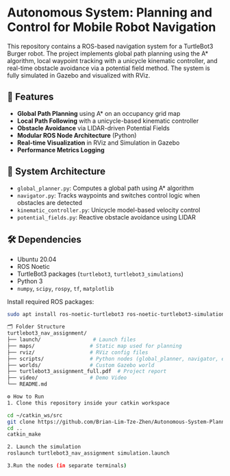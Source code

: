 # Autonomous System: Planning and Control for Mobile Robot Navigation

This repository contains a ROS-based navigation system for a TurtleBot3 Burger robot. The project implements global path planning using the A* algorithm, local waypoint tracking with a unicycle kinematic controller, and real-time obstacle avoidance via a potential field method. The system is fully simulated in Gazebo and visualized with RViz.

## 🚀 Features

- **Global Path Planning** using A* on an occupancy grid map
- **Local Path Following** with a unicycle-based kinematic controller
- **Obstacle Avoidance** via LIDAR-driven Potential Fields
- **Modular ROS Node Architecture** (Python)
- **Real-time Visualization** in RViz and Simulation in Gazebo
- **Performance Metrics Logging**

## 🧠 System Architecture

- `global_planner.py`: Computes a global path using A* algorithm
- `navigator.py`: Tracks waypoints and switches control logic when obstacles are detected
- `kinematic_controller.py`: Unicycle model-based velocity control
- `potential_fields.py`: Reactive obstacle avoidance using LIDAR

## 🛠️ Dependencies

- Ubuntu 20.04  
- ROS Noetic  
- TurtleBot3 packages (`turtlebot3`, `turtlebot3_simulations`)  
- Python 3  
- `numpy`, `scipy`, `rospy`, `tf`, `matplotlib`  

Install required ROS packages:
```bash
sudo apt install ros-noetic-turtlebot3 ros-noetic-turtlebot3-simulations

🗂️ Folder Structure
turtlebot3_nav_assignment/
├── launch/                 # Launch files
├── maps/                  # Static map used for planning
├── rviz/                  # RViz config files
├── scripts/               # Python nodes (global_planner, navigator, etc.)
├── worlds/                # Custom Gazebo world
├── turtlebot3_assignment_full.pdf  # Project report
├── video/                 # Demo Video
└── README.md

⚙️ How to Run
1. Clone this repository inside your catkin workspace

cd ~/catkin_ws/src
git clone https://github.com/Brian-Lim-Tze-Zhen/Autonomous-System-Planning-and-Control-for-Mobile-Robot-Navigation.git
cd ..
catkin_make

2. Launch the simulation
roslaunch turtlebot3_nav_assignment simulation.launch

3.Run the nodes (in separate terminals)  


